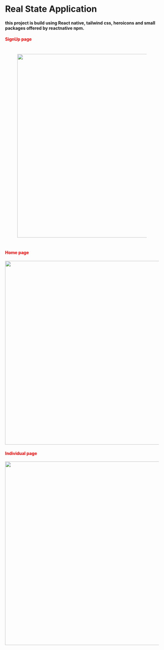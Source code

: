 <h1>Real State Application</h1>
<h4>this project is build using React native, tailwind css, heroicons and small packages offered by reactnative npm.</h4>
<h4 style="color:red;">SignUp page</h4>
<div style="margin:40;"><img src="https://github.com/123-hub/RealState-application/assets/55103003/34316a8c-931e-4ea2-b64d-99445663b5d3" height=600px /></div>
<h4 style="color:red;">Home page</h4>
<div><img src="https://github.com/123-hub/RealState-application/assets/55103003/f447b7f4-fa22-49be-8005-b60ebf605dc0" height=600px/></div>
<h4 style="color:red;">Individual page</h4>
<div><img src="https://github.com/123-hub/RealState-application/assets/55103003/9c455d3d-8365-4ff8-8ce2-2eaa0d3408cf" height=600px/></div>

